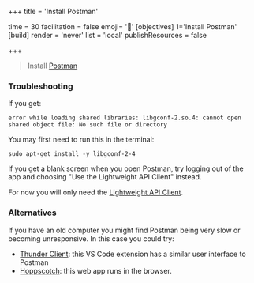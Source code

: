 +++
title = 'Install Postman'

time = 30
facilitation = false
emoji= '🧩'
[objectives]
    1='Install Postman'
[build]
  render = 'never'
  list = 'local'
  publishResources = false

+++

> Install [Postman](https://www.getpostman.com/downloads/)

### Troubleshooting

If you get:

`error while loading shared libraries: libgconf-2.so.4: cannot open shared object file: No such file or directory`

You may first need to run this in the terminal:

`sudo apt-get install -y libgconf-2-4`

If you get a blank screen when you open Postman, try logging out of the app and choosing "Use the Lightweight API Client" instead.

For now you will only need the [Lightweight API Client](https://learning.postman.com/docs/getting-started/basics/using-api-client/#accessing-the-lightweight-api-client).

### Alternatives

If you have an old computer you might find Postman being very slow or becoming unresponsive. In this case you could try:

- [Thunder Client](https://www.thunderclient.io/): this VS Code extension has a similar user interface to Postman
- [Hoppscotch](https://hoppscotch.io/): this web app runs in the browser.
